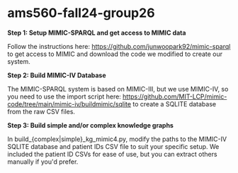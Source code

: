 # ams560-fall24-group26

**Step 1: Setup MIMIC-SPARQL and get access to MIMIC data**

Follow the instructions here: https://github.com/junwoopark92/mimic-sparql to get access to MIMIC and download the code we modified to create our system.

**Step 2: Build MIMIC-IV Database**

The MIMIC-SPARQL system is based on MIMIC-III, but we use MIMIC-IV, so you need to use the import script here: https://github.com/MIT-LCP/mimic-code/tree/main/mimic-iv/buildmimic/sqlite to create a SQLITE database from the raw CSV files.

**Step 3: Build simple and/or complex knowledge graphs**

In build_{complex|simple}_kg_mimic4.py, modify the paths to the MIMIC-IV SQLITE database and patient IDs CSV file to suit your specific setup. We included the patient ID CSVs for ease of use, but you can extract others manually if you'd prefer.
